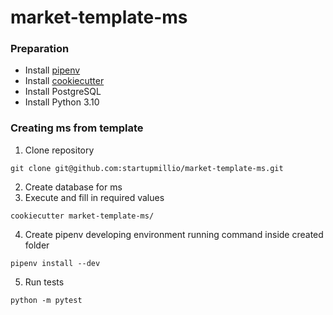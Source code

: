 # market-template-ms
### Preparation
- Install [pipenv](https://github.com/pypa/pipenv)
- Install [cookiecutter](https://cookiecutter.readthedocs.io/)
- Install PostgreSQL
- Install Python 3.10
### Creating ms from template
1. Clone repository
```
git clone git@github.com:startupmillio/market-template-ms.git
```
2. Create database for ms
3. Execute and fill in required values
```
cookiecutter market-template-ms/
```
4. Create pipenv developing environment running command inside created folder
```
pipenv install --dev
```
5. Run tests
```
python -m pytest
```